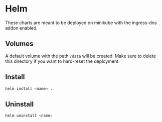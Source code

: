 # Helm
These charts are meant to be deployed on minikube with the ingress-dns addon enabled.

## Volumes
A default volume with the path `/data` will be created. Make sure to delete this directory if you want to hard-reset the deployment.

## Install
```sh
helm install <name> .
```

## Uninstall
```sh
helm uninstall <name>
```
